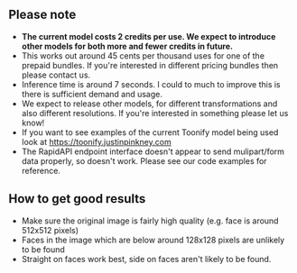 ## Please note

- __The current model costs 2 credits per use. We expect to introduce other models for both more and fewer credits in future.__
- This works out around 45 cents per thousand uses for one of the prepaid bundles. If you're interested in different pricing bundles then please contact us.
- Inference time is around 7 seconds. I could to much to improve this is there is sufficient demand and usage.
- We expect to release other models, for different transformations and also different resolutions. If you're interested in something please let us know!
- If you want to see examples of the current Toonify model being used look at https://toonify.justinpinkney.com
- The RapidAPI endpoint interface doesn't appear to send mulipart/form data properly, so doesn't work. Please see our code examples for reference.

## How to get good results

- Make sure the original image is fairly high quality (e.g. face is around 512x512 pixels)
- Faces in the image which are below around 128x128 pixels are unlikely to be found
- Straight on faces work best, side on faces aren't likely to be found.
